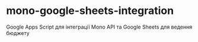 # mono-google-sheets-integration
Google Apps Script для інтеграції Mono API та Google Sheets для ведення бюджету
